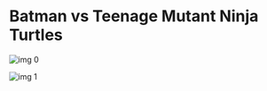 # Batman vs Teenage Mutant Ninja Turtles

![img 0](https://i.imgur.com/AGJB7lp.jpg)

![img 1](https://i.imgur.com/g78H3LH.jpg)

